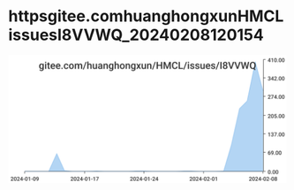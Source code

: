 # httpsgitee.comhuanghongxunHMCLissuesI8VVWQ_20240208120154
![httpsgitee.comhuanghongxunHMCLissuesI8VVWQ_20240208120154](/dailyhitssvg/httpsgitee.comhuanghongxunHMCLissuesI8VVWQ_20240208120154.svg)
